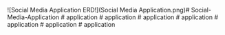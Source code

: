 ![Social Media Application ERD!](Social Media Application.png)#   S o c i a l - M e d i a - A p p l i c a t i o n 
 
 #   a p p l i c a t i o n 
 
 #   a p p l i c a t i o n 
 
 #   a p p l i c a t i o n 
 
 #   a p p l i c a t i o n 
 
 #   a p p l i c a t i o n 
 
 #   a p p l i c a t i o n 
 
 #   a p p l i c a t i o n 
 
 